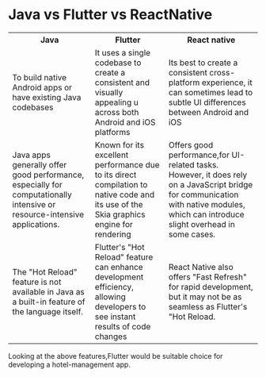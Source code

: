 # Java vs Flutter vs ReactNative
<table>
  <tr>
  <th>Java</th>
  <th> Flutter</th>
    <th>React native</th>
  </tr>
  <tr>
  <td> To build native Android apps or have existing Java codebases</td>
    <td> It uses a single codebase to create a consistent and visually appealing u across both Android and iOS platforms</td>
     <td> Its best to create a consistent cross-platform experience, it can sometimes lead to subtle UI differences between Android and iOS </td>
  </tr>
  <tr>
    <td>Java apps generally offer good performance, especially for computationally intensive or resource-intensive applications.</td>
    <td>  Known for its excellent performance due to its direct compilation to native code and its use of the Skia graphics engine for rendering</td>
    <td>Offers good performance,for UI-related tasks. However, it does rely on a JavaScript bridge for communication with native modules, which can introduce slight overhead in some cases.</td>
  </tr>
  <tr>
    <td>The "Hot Reload" feature is not available in Java as a built-in feature of the language itself. </td>
    <td>Flutter's "Hot Reload" feature can enhance development efficiency, allowing developers to see instant results of code changes</td>
    <td>React Native also offers "Fast Refresh" for rapid development, but it may not be as seamless as Flutter's "Hot Reload.</td>
  </tr>
</table>

Looking at the above features,Flutter would be suitable choice for developing a hotel-management app.
